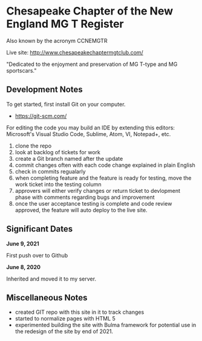 # Chesapeake Chapter of the New England MG T Register

Also known by the acronym CCNEMGTR

Live site: http://www.chesapeakechaptermgtclub.com/

"Dedicated to the enjoyment and preservation of MG T-type and MG sportscars."

## Development Notes

To get started, first install Git on your computer.

* https://git-scm.com/

For editing the code you may build an IDE by extending this editors: Microsoft's Visual Studio Code, Sublime, Atom, VI, Notepad+, etc.

1. clone the repo
2. look at backlog of tickets for work
3. create a Git branch named after the update
4. commit changes often with each code change explained in plain English
5. check in commits regualarly
6. when completing feature and the feature is ready for testing, move the work ticket into the testing column
7. approvers will either verify changes or return ticket to devlopment phase with comments regarding bugs and improvement
8. once the user acceptance testing is complete and code review approved, the feature will auto deploy to the live site.

## Significant Dates

**June 9, 2021**

First push over to Github

**June 8, 2020**

Inherited and moved it to my server. 

## Miscellaneous Notes

* created GIT repo with this site in it to track changes
* started to normalize pages with HTML 5
* experimented building the site with Bulma framework for potential use in the redesign of the site by end of 2021.
